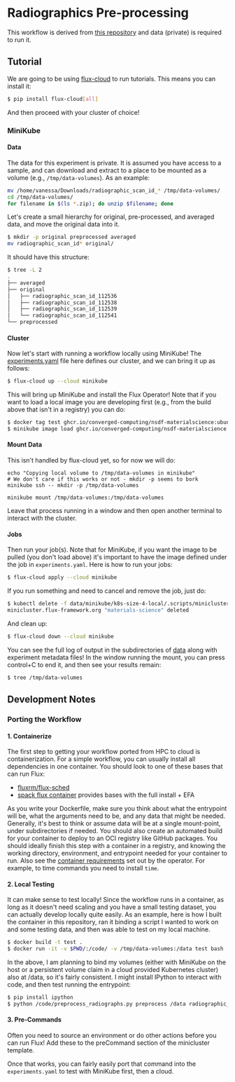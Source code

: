 # Radiographics Pre-processing

This workflow is derived from [this repository](https://github.com/nsdf-fabric/nsdf-materialscience/tree/main/python/nsdf/materialscience/radiographics_preprocessing)
and data (private) is required to run it.

## Tutorial

We are going to be using [flux-cloud](https://converged-computing.github.io/flux-cloud/) to run tutorials. This means you can install it:

```bash
$ pip install flux-cloud[all]
```

And then proceed with your cluster of choice!

### MiniKube

#### Data

The data for this experiment is private. It is assumed you have access to a sample, and can
download and extract to a place to be mounted as a volume (e.g., `/tmp/data-volumes`). As an example:

```bash
mv /home/vanessa/Downloads/radiographic_scan_id_* /tmp/data-volumes/
cd /tmp/data-volumes/
for filename in $(ls *.zip); do unzip $filename; done
```

Let's create a small hierarchy for original, pre-processed, and averaged data,
and move the original data into it.

```bash
$ mkdir -p original preprocessed averaged
mv radiographic_scan_id* original/
```

It should have this structure:

```bash
$ tree -L 2
.
├── averaged
├── original
│   ├── radiographic_scan_id_112536
│   ├── radiographic_scan_id_112538
│   ├── radiographic_scan_id_112539
│   └── radiographic_scan_id_112541
└── preprocessed
```

#### Cluster

Now let's start with running a workflow locally using MiniKube! The [experiments.yaml](experiments.yaml)
file here defines our cluster, and we can bring it up as follows:

```bash
$ flux-cloud up --cloud minikube
```

This will bring up MiniKube and install the Flux Operator! Note that if you want to load
a local image you are developing first (e.g., from the build above that isn't in a registry)
you can do:

```bash
$ docker tag test ghcr.io/converged-computing/nsdf-materialscience:ubuntu-20.04
$ minikube image load ghcr.io/converged-computing/nsdf-materialscience:ubuntu-20.04
```

#### Mount Data

This isn't handled by flux-cloud yet, so for now we will do:

```
echo "Copying local volume to /tmp/data-volumes in minikube"
# We don't care if this works or not - mkdir -p seems to bork
minikube ssh -- mkdir -p /tmp/data-volumes

minikube mount /tmp/data-volumes:/tmp/data-volumes
```
Leave that process running in a window and then open another terminal to interact with the cluster.

#### Jobs

Then run your job(s). Note that for MiniKube, if you want the image to be pulled (you don't load
above) it's important to have the image defined under the job in `experiments.yaml`. Here is how 
to run your jobs:

```bash
$ flux-cloud apply --cloud minikube
```

If you run something and need to cancel and remove the job, just do:

```bash
$ kubectl delete -f data/minikube/k8s-size-4-local/.scripts/minicluster-size-4.yaml 
minicluster.flux-framework.org "materials-science" deleted
```

And clean up:

```bash
$ flux-cloud down --cloud minikube
```

You can see the full log of output in the subdirectories of [data](data)
along with experiment metadata files! In the window running the mount, you can
press control+C to end it, and then see your results remain:

```bash
$ tree /tmp/data-volumes
```

## Development Notes

### Porting the Workflow

#### 1. Containerize

The first step to getting your workflow ported from HPC to cloud is containerization.
For a simple workflow, you can usually install all dependencies in one container.
You should look to one of these bases that can run Flux:

 - [fluxrm/flux-sched](https://hub.docker.com/r/fluxrm/flux-sched)
 - [spack flux container](https://github.com/orgs/rse-ops/packages?repo_name=spack-flux-container) provides bases with the full install + EFA
 
As you write your Dockerfile, make sure you think about what the entrypoint will be,
what the arguments need to be, and any data that might be needed. Generally, it's best to 
think or assume data will be at a single mount-point, under subdirectories if needed.
You should also create an automated build for your container to deploy to an OCI
registry like GitHub packages. You should ideally finish this step with a container in
a registry, and knowing the working directory, environment, and entrypoint needed for your container to run.
Also see the [container requirements](https://flux-framework.org/flux-operator/development/developer-guide.html#container-requirements) 
set out by the operator. For example, to time commands
you need to install `time`.

#### 2. Local Testing

It can make sense to test locally! Since the workflow runs in a container, as long as 
it doesn't need scaling and you have a small testing dataset, you can actually develop
locally quite easily. As an example, here is how I built the container in this repository,
ran it binding a script I wanted to work on and some testing data, and then was able to
test on my local machine.

```bash
$ docker build -t test .
$ docker run -it -v $PWD/:/code/ -v /tmp/data-volumes:/data test bash
```

In the above, I am planning to bind my volumes (either with MiniKube on the host or a persistent volume
claim in a cloud provided Kubernetes cluster) also at /data, so it's fairly consistent. I might
install IPython to interact with code, and then test running the entrypoint:

```bash
$ pip install ipython
$ python /code/preprocess_radiographs.py preprocess /data radiographic_scan_id_112536
```

#### 3. Pre-Commands

Often you need to source an environment or do other actions before you can run
Flux! Add these to the preCommand section of the minicluster template.

Once that works, you can fairly easily port that command into the `experiments.yaml`
to test with MiniKube first, then a cloud.
